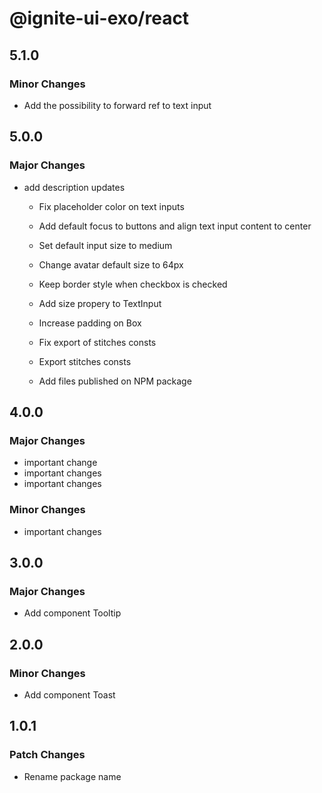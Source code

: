 # @ignite-ui-exo/react

## 5.1.0

### Minor Changes

- Add the possibility to forward ref to text input

## 5.0.0

### Major Changes

- add description updates

  - Fix placeholder color on text inputs

  - Add default focus to buttons and align text input content to center

  - Set default input size to medium

  - Change avatar default size to 64px

  - Keep border style when checkbox is checked

  - Add size propery to TextInput

  - Increase padding on Box

  - Fix export of stitches consts

  - Export stitches consts

  - Add files published on NPM package

## 4.0.0

### Major Changes

- important change
- important changes
- important changes

### Minor Changes

- important changes

## 3.0.0

### Major Changes

- Add component Tooltip

## 2.0.0

### Minor Changes

- Add component Toast

## 1.0.1

### Patch Changes

- Rename package name
